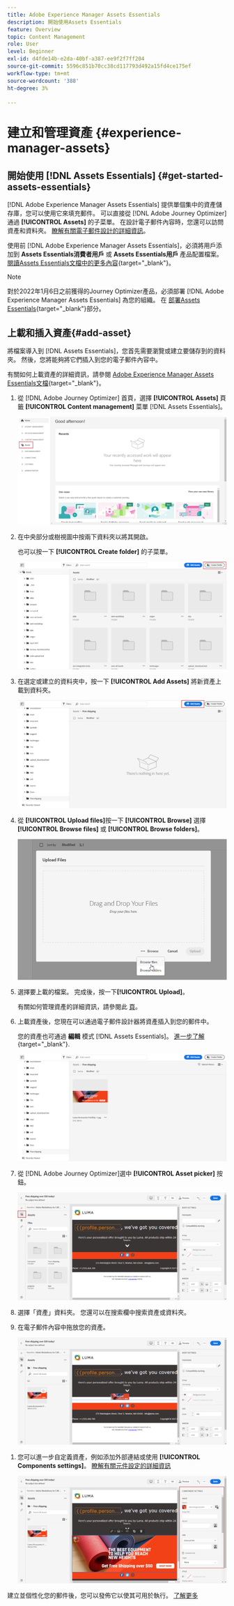 ```yaml
---
title: Adobe Experience Manager Assets Essentials
description: 開始使用Assets Essentials
feature: Overview
topic: Content Management
role: User
level: Beginner
exl-id: d4fde14b-e2da-40bf-a387-ee9f2f7ff204
source-git-commit: 5596c851b70cc38cd117793d492a15fd4ce175ef
workflow-type: tm+mt
source-wordcount: '388'
ht-degree: 3%

---
```


# 建立和管理資產 {#experience-manager-assets}

## 開始使用 [!DNL Assets Essentials] {#get-started-assets-essentials}

[!DNL Adobe Experience Manager Assets Essentials] 提供單個集中的資產儲存庫，您可以使用它來填充郵件。 可以直接從 [!DNL Adobe Journey Optimizer] 通過 **[!UICONTROL Assets]** 的子菜單。 在設計電子郵件內容時，您還可以訪問資產和資料夾。 [瞭解有關電子郵件設計的詳細資訊](design-emails.md)。

使用前 [!DNL Adobe Experience Manager Assets Essentials]，必須將用戶添加到 **Assets Essentials消費者用戶** 或 **Assets Essentials用戶** 產品配置檔案。 [閱讀Assets Essentials文檔中的更多內容](https://experienceleague.adobe.com/docs/experience-manager-assets-essentials/help/deploy-administer.html){target=&quot;_blank&quot;}。

>[!NOTE]
>對於2022年1月6日之前獲得的Journey Optimizer產品，必須部署 [!DNL Adobe Experience Manager Assets Essentials] 為您的組織。 在 [部署Assets Essentials](https://experienceleague.adobe.com/docs/experience-manager-assets-essentials/help/deploy-administer.html){target=&quot;_blank&quot;}部分。

## 上載和插入資產{#add-asset}

將檔案導入到 [!DNL Assets Essentials]，您首先需要瀏覽或建立要儲存到的資料夾。 然後，您將能夠將它們插入到您的電子郵件內容中。

有關如何上載資產的詳細資訊，請參閱 [Adobe Experience Manager Assets Essentials文檔](https://experienceleague.adobe.com/docs/experience-manager-assets-essentials/help/add-delete.html){target=&quot;_blank&quot;}。

1. 從 [!DNL Adobe Journey Optimizer] 首頁，選擇 **[!UICONTROL Assets]** 頁籤 **[!UICONTROL Content management]** 菜單 [!DNL Assets Essentials]。

   ![](assets/media_library_1.png)

1. 在中央部分或樹視圖中按兩下資料夾以將其開啟。

   也可以按一下 **[!UICONTROL Create folder]** 的子菜單。

   ![](assets/media_library_8.png)

1. 在選定或建立的資料夾中，按一下 **[!UICONTROL Add Assets]** 將新資產上載到資料夾。

   ![](assets/media_library_2.png)

1. 從 **[!UICONTROL Upload files]**&#x200B;按一下 **[!UICONTROL Browse]** 選擇 **[!UICONTROL Browse files]** 或 **[!UICONTROL Browse folders]**。

   ![](assets/media_library_3.png)

1. 選擇要上載的檔案。 完成後，按一下&#x200B;**[!UICONTROL Upload]**。

   有關如何管理資產的詳細資訊，請參閱此 [頁](https://experienceleague.adobe.com/docs/experience-manager-assets-essentials/help/manage-organize.html)。

1. 上載資產後，您現在可以通過電子郵件設計器將資產插入到您的郵件中。

   您的資產也可通過 **編輯** 模式 [!DNL Assets Essentials]。 [進一步了解](https://experienceleague.adobe.com/docs/experience-manager-assets-essentials/help/edit-images.html){target=&quot;_blank&quot;}.

   ![](assets/media_library_12.png)

1. 從 [!DNL Adobe Journey Optimizer]選中 **[!UICONTROL Asset picker]** 按鈕。

   ![](assets/media_library_5.png)

1. 選擇「資產」資料夾。 您還可以在搜索欄中搜索資產或資料夾。

1. 在電子郵件內容中拖放您的資產。

   ![](assets/media_library_6.png)
<!--
1. After adding your asset to your email, use the **[!UICONTROL Find similar Stock photos]** option to locate Stock photos that match the content, color, and composition of your image. [Learn more about Adobe Stock](stock.md).

    Note that this option is available for licensed/unlicensed Stock images and images from your Assets folder. 

    ![](assets/media_library_14.png)
-->

1. 您可以進一步自定義資產，例如添加外部連結或使用 **[!UICONTROL Components settings]**。 [瞭解有關元件設定的詳細資訊](content-components.md)

   ![](assets/media_library_13.png)

建立並個性化您的郵件後，您可以發佈它以使其可用於執行。 [了解更多](../messages/publish-manage-message.md)

